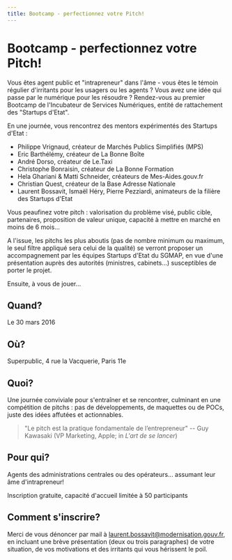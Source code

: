 ```yaml
---
title: Bootcamp - perfectionnez votre Pitch!
---
```


# Bootcamp - perfectionnez votre Pitch!

Vous êtes agent public et "intrapreneur" dans l'âme - vous êtes le témoin régulier d'irritants pour les usagers ou les agents ? Vous avez une idée qui passe par le numérique pour les résoudre ? Rendez-vous au premier Bootcamp de l'Incubateur de Services Numériques, entité de rattachement des "Startups d'Etat".

En une journée, vous rencontrez des mentors expérimentés des Startups d'Etat :

  - Philippe Vrignaud, créateur de Marchés Publics Simplifiés (MPS)
  - Eric Barthélémy, créateur de La Bonne Boîte
  - André Dorso, créateur de Le.Taxi
  - Christophe Bonraisin, créateur de La Bonne Formation
  - Hela Ghariani & Matti Schneider, créateurs de Mes-Aides.gouv.fr
  - Christian Quest, créateur de la Base Adresse Nationale
  - Laurent Bossavit, Ismaël Héry, Pierre Pezziardi, animateurs de la filière des Startups d'Etat

Vous peaufinez votre pitch : valorisation du problème visé, public cible, partenaires, proposition de valeur unique, capacité à mettre en marché en moins de 6 mois... 

A l'issue, les pitchs les plus aboutis (pas de nombre minimum ou maximum, le seul filtre appliqué sera celui de la qualité) se verront proposer un accompagnement par les équipes Startups d'Etat du SGMAP, en vue d'une présentation auprès des autorités (ministres, cabinets...) susceptibles de porter le projet.

Ensuite, à vous de jouer...

## Quand?

Le 30 mars 2016

## Où?

Superpublic, 4 rue la Vacquerie, Paris 11e

## Quoi?

Une journée conviviale pour s'entraîner et se rencontrer, culminant en une compétition de pitchs : pas de développements, de maquettes ou de POCs, juste des idées affutées et actionnables.

> "Le pitch est la pratique fondamentale de l’entrepreneur" -- Guy Kawasaki (VP Marketing, Apple; in *L'art de se lancer*)

## Pour qui?

Agents des administrations centrales ou des opérateurs... assumant leur âme d'intrapreneur!

Inscription gratuite, capacité d'accueil limitée à 50 participants

## Comment s'inscrire?

Merci de vous dénoncer par mail à laurent.bossavit@modernisation.gouv.fr, en incluant une brève présentation (deux ou trois paragraphes) de votre situation, de vos motivations et des irritants qui vous hérissent le poil.
